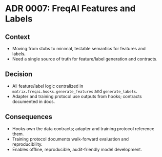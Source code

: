 # ADR 0007: FreqAI Features and Labels

## Context
- Moving from stubs to minimal, testable semantics for features and labels.
- Need a single source of truth for feature/label generation and contracts.

## Decision
- All feature/label logic centralized in `matrix.freqai.hooks.generate_features` and `generate_labels`.
- Adapter and training protocol use outputs from hooks; contracts documented in docs.

## Consequences
- Hooks own the data contracts; adapter and training protocol reference them.
- Training protocol documents walk-forward evaluation and reproducibility.
- Enables offline, reproducible, audit-friendly model development.
